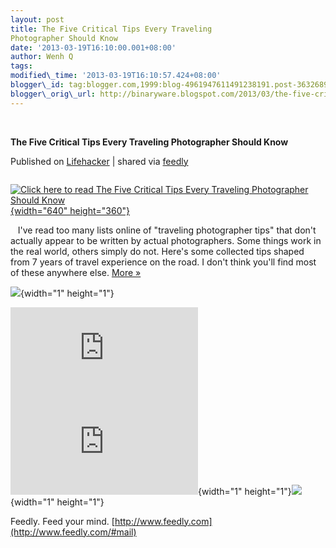 ```yaml
--- 
layout: post 
title: The Five Critical Tips Every Traveling
Photographer Should Know 
date: '2013-03-19T16:10:00.001+08:00' 
author: Wenh Q
tags:
modified\_time: '2013-03-19T16:10:57.424+08:00'
blogger\_id: tag:blogger.com,1999:blog-4961947611491238191.post-3632689467769648669
blogger\_orig\_url: http://binaryware.blogspot.com/2013/03/the-five-critical-tips-every-traveling.html
---
```



 
<div class="article">

<div class="header">

**The Five Critical Tips Every Traveling Photographer Should Know**

</div>

<div class="source">

Published on
[Lifehacker](http://lifehacker.com/5991073/the-five-critical-tips-every-traveling-photographer-should-know)
| shared via [feedly](http://www.feedly.com)

</div>

<div>

<div style="float:left;padding-right:10px">

<div>

[![Click here to read The Five Critical Tips Every Traveling
Photographer Should
Know](http://img.gawkerassets.com/img/18hw05haqz8prjpg/xlarge.jpg "Click here to read The Five Critical Tips Every Traveling Photographer Should Know"){width="640"
height="360"}](http://lifehacker.com/5991073/the-five-critical-tips-every-traveling-photographer-should-know "Click here to read The Five Critical Tips Every Traveling Photographer Should Know")

</div>

</div>

   I've read too many lists online of "traveling photographer tips" that
don't actually appear to be written by actual photographers. Some things
work in the real world, others simply do not. Here's some collected tips
shaped from 7 years of travel experience on the road. I don't think
you'll find most of these anywhere else.
[More »](http://lifehacker.com/5991073/the-five-critical-tips-every-traveling-photographer-should-know "Click here to read more about The Five Critical Tips Every Traveling Photographer Should Know")

![](http://lifehacker.feedsportal.com/c/34977/f/647165/s/29b69723/mf.gif){width="1"
height="1"}



[![](http://da.feedsportal.com/r/159490970944/u/49/f/647165/c/34977/s/29b69723/a2.img)](http://da.feedsportal.com/r/159490970944/u/49/f/647165/c/34977/s/29b69723/a2.htm)![](http://pi.feedsportal.com/r/159490970944/u/49/f/647165/c/34977/s/29b69723/a2t.img){width="1"
height="1"}![](http://feeds.feedburner.com/~r/lifehacker/full/~4/QwfB6g2h_48){width="1"
height="1"}

</div>




</div>

<div class="footer">

Feedly. Feed your mind.
[http://www.feedly.com](http://www.feedly.com/#mail)

</div>
